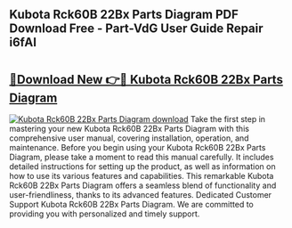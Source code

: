 ## Kubota Rck60B 22Bx Parts Diagram PDF Download Free - Part-VdG User Guide Repair i6fAI

# <h2><a href="http://dfhst4n.blite.top/?on=Kubota+Rck60B+22Bx+Parts+Diagram">🔗Download New 👉🔴 Kubota Rck60B 22Bx Parts Diagram</a></h2>

[![Kubota Rck60B 22Bx Parts Diagram download](https://i.imgur.com/lujVjoI.png)](http://dfhst4n.blite.top/?on=Kubota+Rck60B+22Bx+Parts+Diagram)
Take the first step in mastering your new Kubota Rck60B 22Bx Parts Diagram with this comprehensive user manual, covering installation, operation, and maintenance. Before you begin using your Kubota Rck60B 22Bx Parts Diagram, please take a moment to read this manual carefully. It includes detailed instructions for setting up the product, as well as information on how to use its various features and capabilities. This remarkable Kubota Rck60B 22Bx Parts Diagram offers a seamless blend of functionality and user-friendliness, thanks to its advanced features. Dedicated Customer Support Kubota Rck60B 22Bx Parts Diagram. We are committed to providing you with personalized and timely support.
